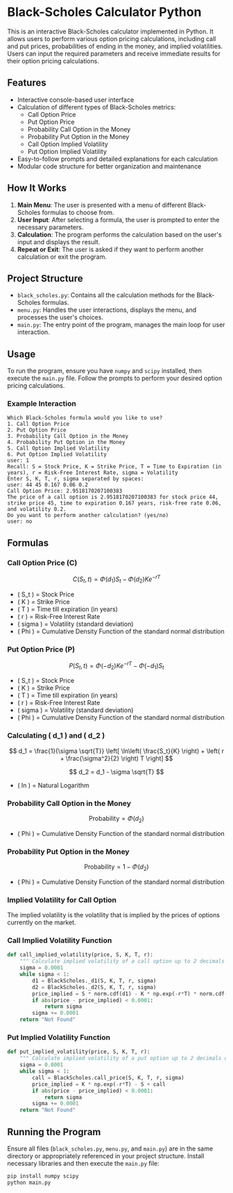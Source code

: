 # Black-Scholes Calculator Python

This is an interactive Black-Scholes calculator implemented in Python. It allows users to perform various option pricing calculations, including call and put prices, probabilities of ending in the money, and implied volatilities. Users can input the required parameters and receive immediate results for their option pricing calculations.

## Features

- Interactive console-based user interface
- Calculation of different types of Black-Scholes metrics:
  - Call Option Price
  - Put Option Price
  - Probability Call Option in the Money
  - Probability Put Option in the Money
  - Call Option Implied Volatility
  - Put Option Implied Volatility
- Easy-to-follow prompts and detailed explanations for each calculation
- Modular code structure for better organization and maintenance

## How It Works

1. **Main Menu**: The user is presented with a menu of different Black-Scholes formulas to choose from.
2. **User Input**: After selecting a formula, the user is prompted to enter the necessary parameters.
3. **Calculation**: The program performs the calculation based on the user's input and displays the result.
4. **Repeat or Exit**: The user is asked if they want to perform another calculation or exit the program.

## Project Structure

- `black_scholes.py`: Contains all the calculation methods for the Black-Scholes formulas.
- `menu.py`: Handles the user interactions, displays the menu, and processes the user's choices.
- `main.py`: The entry point of the program, manages the main loop for user interaction.

## Usage

To run the program, ensure you have `numpy` and `scipy` installed, then execute the `main.py` file. Follow the prompts to perform your desired option pricing calculations.

### Example Interaction

```
Which Black-Scholes formula would you like to use?
1. Call Option Price
2. Put Option Price
3. Probability Call Option in the Money
4. Probability Put Option in the Money
5. Call Option Implied Volatility
6. Put Option Implied Volatility
user: 1
Recall: S = Stock Price, K = Strike Price, T = Time to Expiration (in years), r = Risk-Free Interest Rate, sigma = Volatility
Enter S, K, T, r, sigma separated by spaces:
user: 44 45 0.167 0.06 0.2
Call Option Price: 2.9518170207100383
The price of a call option is 2.9518170207100383 for stock price 44, strike price 45, time to expiration 0.167 years, risk-free rate 0.06, and volatility 0.2.
Do you want to perform another calculation? (yes/no)
user: no
```

## Formulas

### Call Option Price (C)

$$
C(S_t, t) = \Phi(d_1) S_t - \Phi(d_2) K e^{-rT}
$$
- \( S_t \) = Stock Price
- \( K \) = Strike Price
- \( T \) = Time till expiration (in years)
- \( r \) = Risk-Free Interest Rate
- \( sigma \) = Volatility (standard deviation)
- \( Phi \) = Cumulative Density Function of the standard normal distribution

### Put Option Price (P)

$$
P(S_t, t) = \Phi(-d_2) K e^{-rT} - \Phi(-d_1) S_t
$$
- \( S_t \) = Stock Price
- \( K \) = Strike Price
- \( T \) = Time till expiration (in years)
- \( r \) = Risk-Free Interest Rate
- \( sigma \) = Volatility (standard deviation)
- \( Phi \) = Cumulative Density Function of the standard normal distribution

### Calculating \( d_1 \) and \( d_2 \)

$$
d_1 = \frac{1}{\sigma \sqrt{T}} \left[ \ln\left( \frac{S_t}{K} \right) + \left( r + \frac{\sigma^2}{2} \right) T \right]
$$

$$
d_2 = d_1 - \sigma \sqrt{T}
$$
- \( ln \) = Natural Logarithm

### Probability Call Option in the Money

$$
\text{Probability} = \Phi(d_2)
$$
- \( Phi \) = Cumulative Density Function of the standard normal distribution

### Probability Put Option in the Money

$$
\text{Probability} = 1 - \Phi(d_2)
$$
- \( Phi \) = Cumulative Density Function of the standard normal distribution

### Implied Volatility for Call Option

The implied volatility is the volatility that is implied by the prices of options currently on the market.

### Call Implied Volatility Function

```python
def call_implied_volatility(price, S, K, T, r):
    """ Calculate implied volatility of a call option up to 2 decimals of precision. """
    sigma = 0.0001
    while sigma < 1:
        d1 = BlackScholes._d1(S, K, T, r, sigma)
        d2 = BlackScholes._d2(S, K, T, r, sigma)
        price_implied = S * norm.cdf(d1) - K * np.exp(-r*T) * norm.cdf(d2)
        if abs(price - price_implied) < 0.0001:
            return sigma
        sigma += 0.0001
    return "Not Found"
```

### Put Implied Volatility Function

```python
def put_implied_volatility(price, S, K, T, r):
    """ Calculate implied volatility of a put option up to 2 decimals of precision. """
    sigma = 0.0001
    while sigma < 1:
        call = BlackScholes.call_price(S, K, T, r, sigma)
        price_implied = K * np.exp(-r*T) - S + call
        if abs(price - price_implied) < 0.0001:
            return sigma
        sigma += 0.0001
    return "Not Found"
```

## Running the Program

Ensure all files (`black_scholes.py`, `menu.py`, and `main.py`) are in the same directory or appropriately referenced in your project structure. Install necessary libraries and then execute the `main.py` file:

```sh
pip install numpy scipy
python main.py
```
